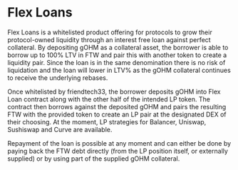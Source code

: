 # Flex Loans

Flex Loans is a whitelisted product offering for protocols to grow their protocol-owned liquidity through an interest free loan against perfect collateral. By depositing gOHM as a collateral asset, the borrower is able to borrow up to 100% LTV in FTW and pair this with another token to create a liquidity pair. Since the loan is in the same denomination there is no risk of liquidation and the loan will lower in LTV% as the gOHM collateral continues to receive the underlying rebases.

Once whitelisted by friendtech33, the borrower deposits gOHM into Flex Loan contract along with the other half of the intended LP token. The contract then borrows against the deposited gOHM and pairs the resulting FTW with the provided token to create an LP pair at the designated DEX of their choosing. At the moment, LP strategies for Balancer, Uniswap, Sushiswap and Curve are available.

Repayment of the loan is possible at any moment and can either be done by paying back the FTW debt directly (from the LP position itself, or externally supplied) or by using part of the supplied gOHM collateral.
